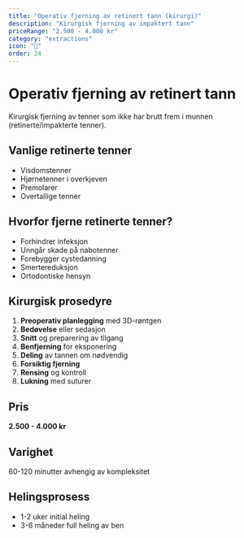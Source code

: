 ```yaml
---
title: "Operativ fjerning av retinert tann (kirurgi)"
description: "Kirurgisk fjerning av impaktert tann"
priceRange: "2.500 - 4.000 kr"
category: "extractions"
icon: "🔧"
order: 24
---
```


# Operativ fjerning av retinert tann

Kirurgisk fjerning av tenner som ikke har brutt frem i munnen (retinerte/impakterte tenner).

## Vanlige retinerte tenner
- Visdomstenner
- Hjørnetenner i overkjeven
- Premolarer
- Overtallige tenner

## Hvorfor fjerne retinerte tenner?
- Forhindrer infeksjon
- Unngår skade på nabotenner
- Forebygger cystedanning
- Smertereduksjon
- Ortodontiske hensyn

## Kirurgisk prosedyre
1. **Preoperativ planlegging** med 3D-røntgen
2. **Bedøvelse** eller sedasjon
3. **Snitt** og preparering av tilgang
4. **Benfjerning** for eksponering
5. **Deling** av tannen om nødvendig
6. **Forsiktig fjerning**
7. **Rensing** og kontroll
8. **Lukning** med suturer

## Pris
**2.500 - 4.000 kr**

## Varighet
60-120 minutter avhengig av kompleksitet

## Helingsprosess
- 1-2 uker initial heling
- 3-6 måneder full heling av ben
